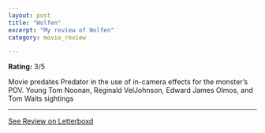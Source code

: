 ```yaml
---
layout: post
title: "Wolfen"
excerpt: "My review of Wolfen"
category: movie_review

---
```


**Rating:** 3/5

Movie predates Predator in the use of in-camera effects for the monster’s POV. Young Tom Noonan, Reginald VelJohnson, Edward James Olmos, and Tom Waits sightings

<hr>

[See Review on Letterboxd](https://boxd.it/3ieNIF)
